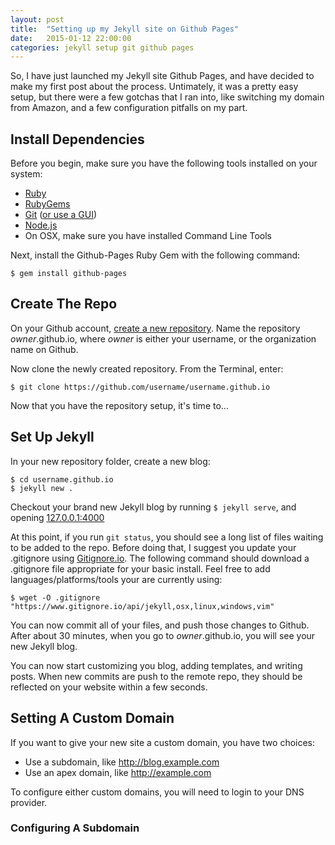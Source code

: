 ```yaml
---
layout: post
title:  "Setting up my Jekyll site on Github Pages"
date: 	2015-01-12 22:00:00
categories: jekyll setup git github pages
---
```


So, I have just launched my Jekyll site Github Pages, and have decided to make my first post about the process. Untimately, it was a pretty easy setup, but there were a few gotchas that I ran into, like switching my domain from Amazon, and a few configuration pitfalls on my part. 

Install Dependencies
--------------------

Before you begin, make sure you have the following tools installed on your system:

*	[Ruby][get-ruby]
*	[RubyGems][get-rubygems]
*	[Git][get-git] ([or use a GUI][get-gitgui])
*	[Node.js][get-node]
* On OSX, make sure you have installed Command Line Tools

Next, install the Github-Pages Ruby Gem with the following command:

`$ gem install github-pages`

Create The Repo
-------------

On your Github account, [create a new repository][git-new]. Name the repository *owner*.github.io, where *owner* is either your username, or the organization name on Github.

Now clone the newly created repository. From the Terminal, enter:

`$ git clone https://github.com/username/username.github.io`

Now that you have the repository setup, it's time to...

Set Up Jekyll
-------------

In your new repository folder, create a new blog:

~~~~~
$ cd username.github.io
$ jekyll new .
~~~~~

Checkout your brand new Jekyll blog by running `$ jekyll serve`, and opening [127.0.0.1:4000][jekyll-dev]

At this point, if you run `git status`, you should see a long list of files waiting to be added to the repo. Before doing that, I suggest you update your .gitignore using [Gitignore.io][gitignore]. The following command should download a .gitignore file appropriate for your basic install. Feel free to add languages/platforms/tools your are currently using:

`$ wget -O .gitignore "https://www.gitignore.io/api/jekyll,osx,linux,windows,vim"`

You can now commit all of your files, and push those changes to Github. After about 30 minutes, when you go to *owner*.github.io, you will see your new Jekyll blog.

You can now start customizing you blog, adding templates, and writing posts. When new commits are push to the remote repo, they should be reflected on your website within a few seconds.

Setting A Custom Domain
------------

If you want to give your new site a custom domain, you have two choices: 

* Use a subdomain, like http://blog.example.com
* Use an apex domain, like http://example.com

To configure either custom domains, you will need to login to your DNS provider.

### Configuring A Subdomain



[//]:# (Install links)

[get-git]: http://git-scm.com/book/en/v2/Getting-Started-Installing-Git
[get-gitgui]: http://git-scm.com/downloads
[get-ruby]: https://www.ruby-lang.org/en/documentation/installation/
[get-rubygems]: https://rubygems.org/pages/download
[get-node]: http://nodejs.org/
[get-bundler]: http://bundler.io/
[get-jekyll]: http://jekyllrb.com/

[gitignore]: https://www.gitignore.io/

[git-new]: https://github.com/new

[//]: # (Link to localhost)

[jekyll-dev]: http://127.0.0.1:4000
